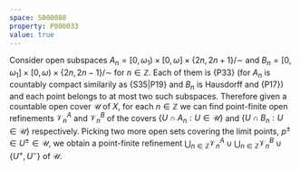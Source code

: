 ```yaml
---
space: S000088
property: P000033
value: true
---
```


Consider open subspaces $A_n=[0,\omega_1)\times[0,\omega]\times\{2n,2n+1\}/\sim$
and $B_n=[0,\omega_1]\times[0,\omega)\times\{2n,2n-1\}/\sim$ for $n\in\mathbb Z$.
Each of them is {P33}
(for $A_n$ is countably compact similarily as {S35|P19}
and $B_n$ is Hausdorff and {P17})
and each point belongs to at most two such subspaces.
Therefore given a countable open cover $\mathscr U$ of $X$, for each $n\in\mathbb Z$
we can find point-finite open refinements $\mathscr V^A_n$ and $\mathscr V^B_n$
of the covers $\{U\cap A_n:U\in\mathscr U\}$ and $\{U\cap B_n:U\in\mathscr U\}$ respectively. Picking two more open sets covering the limit points, $p^\pm\in U^\pm\in \mathscr U$, we obtain a point-finite refinement
$\bigcup_{n\in\mathbb Z}\mathscr V^A_n\cup \bigcup_{n\in\mathbb Z}\mathscr V^B_n\cup\{U^+,U^-\}$ of $\mathscr U$.
